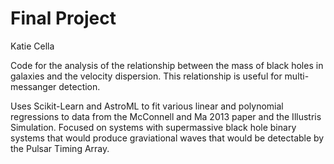 # Final Project
Katie Cella

Code for the analysis of the relationship between the mass of black holes in galaxies and the velocity dispersion. This relationship is useful for multi-messanger detection. 

Uses Scikit-Learn and AstroML to fit various linear and polynomial regressions to data from the McConnell and Ma 2013 paper and the Illustris Simulation. Focused on systems with supermassive black hole binary systems that would produce graviational waves that would be detectable by the Pulsar Timing Array.
